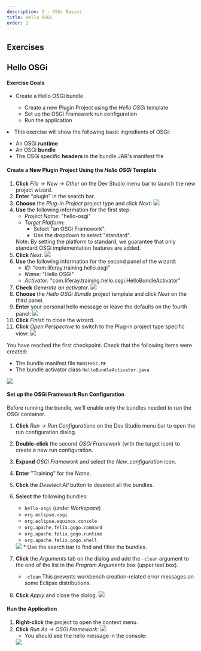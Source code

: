 ```yaml
---
description: 2 - OSGi Basics
title: Hello OSGi
order: 1
---
```


<h2 class="exercise">Exercises</h2>

## Hello OSGi

<div class="ahead">
<h4>Exercise Goals</h4>
	<ul>
	<li>Create a Hello OSGi bundle</li>
		<ul>
			<li>Create a new Plugin Project using the <i>Hello OSGi</i> template</li>
			<li>Set up the OSGi Framework run configuration</li>
			<li>Run the application</li>
		</ul>
	</ul>
	<li>This exercise will show the following basic ingredients of OSGi:</li>
		<ul>
			<li>An OSGi <b>runtime</b></li>
			<li>An OSGi <b>bundle</b></li>
			<li>The OSGi specific <b>headers</b> in the bundle JAR's manifest file</li>
		</ul>
	</ul>
</div>

#### Create a New Plugin Project Using the *Hello OSGi* Template

1. **Click** *File → New → Other* on the Dev Studio menu bar to launch the new project wizard.
1. **Enter** "plugin" in the search bar.
1. **Choose** the _Plug-in Project_ project type and click *Next*:
	<img src="../images/new-plugin-project-wizard.png" style="max-height: 25%"/>
1. **Use** the following information for the first step:
	* _Project Name_:  "hello-osgi"
	* _Target Platform_:
		* Select "an OSGi Framework".
		* Use the dropdown to select "standard".
	<div class="note">
	Note: By setting the platform to standard, we guarantee that only standard OSGi implementation features are added.
	</div>
1. **Click** _Next_.
	<img src="../images/select-osgi-framework.png" style="max-height: 30%"/>
1. **Use** the following information for the second panel of the wizard:
	* _ID:_ "com.liferay.training.hello.osgi"
	* _Name:_ "Hello OSGi"
	* _Activator:_ "com.liferay.training.hello.osgi.HelloBundleActivator"
1. **Check** *Generate an activator*.
	<img src="../images/enter-bundle-information.png" style="max-height: 27%"/>
1. **Choose** the *Hello OSGi Bundle* project template and click *Next* on the third panel.
1. **Enter** your personal hello message or leave the defaults on the fourth panel:
	<img src="../images/set-hello-message.png" style="max-height: 27%"/>
1. **Click** *Finish* to close the wizard.
1. **Click** *Open Perspective* to switch to the Plug-in project type specific view:
	<img src="../images/open-perspective.png" style="max-height: 27%"/>

You have reached the first checkpoint. Check that the following items were created:
* The bundle manifest file `MANIFEST.MF`
* The bundle activator class `HelloBundleActivator.java`

<img src="../images/hello-ready.png" style="max-height: 35%"/>

#### Set up the OSGi Framework Run Configuration

Before running the bundle, we'll enable only the bundles needed to run the OSGi container.

1. **Click** *Run → Run Configurations* on the Dev Studio menu bar to open the run configuration dialog.
1. **Double-click** the second *OSGi Framework* (with the target icon) to create a new run configuration.
1. **Expand** *OSGi Framework*  and select the *New_configuration* icon.
1. **Enter** "Training" for the *Name*.
1. **Click** the *Deselect All* button to deselect all the bundles.
1. **Select** the following bundles:
	* `hello-osgi` (under *Workspace*)
	* `org.eclipse.osgi`
	* `org.eclipse.equinox.console`
	* `org.apache.felix.gogo.command`
	* `org.apache.felix.gogo.runtime`
	* `org.apache.felix.gogo.shell`
	<img class="lrt-md-img" src="../images/set-up-run-configuration.png" style="max-height: 38%"/>
	* Use the search bar to find and filter the bundles.

1. **Click** the *Arguments* tab on the dialog and add the `-clean` argument to the end of the list in the *Program Arguments* box (upper text box).
	* `-clean` This prevents workbench creation-related error messages on some Eclipse distributions.
1. **Click** *Apply* and close the dialog.
	<img src="../images/set-run-arguments.png" style="max-height: 25%"/>

#### Run the Application

1. **Right-click** the project to open the context menu.
1. **Click**  *Run As → OSGi Framework*:
	<img src="../images/run-application.png" style="max-height: 27%"/>
	* You should see the hello message in the console:
	<img src="../images/hello-checkpoint.png" style="max-height: 28%"/>
